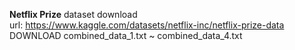 **Netflix Prize** dataset download \
url: https://www.kaggle.com/datasets/netflix-inc/netflix-prize-data \
DOWNLOAD combined_data_1.txt ~ combined_data_4.txt
